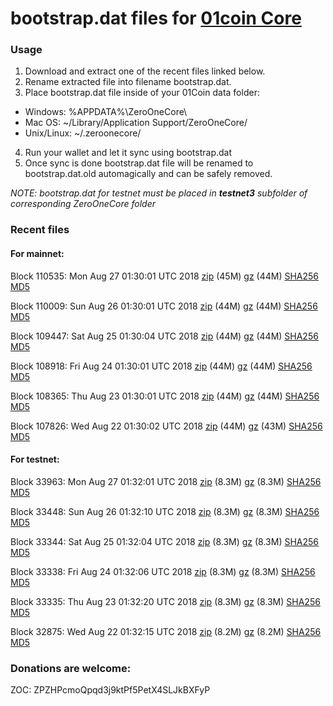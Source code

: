 # bootstrap.dat files for [01coin Core](https://01coin.io)

### Usage

1. Download and extract one of the recent files linked below.
2. Rename extracted file into filename bootstrap.dat.
3. Place bootstrap.dat file inside of your 01Coin data folder:
 - Windows: %APPDATA%\ZeroOneCore\
 - Mac OS: ~/Library/Application Support/ZeroOneCore/
 - Unix/Linux: ~/.zeroonecore/
4. Run your wallet and let it sync using bootstrap.dat
5. Once sync is done bootstrap.dat file will be renamed to bootstrap.dat.old automagically and can be safely removed.

_NOTE: bootstrap.dat for testnet must be placed in **testnet3** subfolder of corresponding ZeroOneCore folder_

### Recent files

#### For mainnet:

Block 110535: Mon Aug 27 01:30:01 UTC 2018 [zip](https://files.01coin.io/mainnet/2018-08-27/bootstrap.dat.zip) (45M) [gz](https://files.01coin.io/mainnet/2018-08-27/bootstrap.dat.tar.gz) (44M) [SHA256](https://files.01coin.io/mainnet/2018-08-27/sha256.txt) [MD5](https://files.01coin.io/mainnet/2018-08-27/md5.txt)

Block 110009: Sun Aug 26 01:30:01 UTC 2018 [zip](https://files.01coin.io/mainnet/2018-08-26/bootstrap.dat.zip) (44M) [gz](https://files.01coin.io/mainnet/2018-08-26/bootstrap.dat.tar.gz) (44M) [SHA256](https://files.01coin.io/mainnet/2018-08-26/sha256.txt) [MD5](https://files.01coin.io/mainnet/2018-08-26/md5.txt)

Block 109447: Sat Aug 25 01:30:04 UTC 2018 [zip](https://files.01coin.io/mainnet/2018-08-25/bootstrap.dat.zip) (44M) [gz](https://files.01coin.io/mainnet/2018-08-25/bootstrap.dat.tar.gz) (44M) [SHA256](https://files.01coin.io/mainnet/2018-08-25/sha256.txt) [MD5](https://files.01coin.io/mainnet/2018-08-25/md5.txt)

Block 108918: Fri Aug 24 01:30:01 UTC 2018 [zip](https://files.01coin.io/mainnet/2018-08-24/bootstrap.dat.zip) (44M) [gz](https://files.01coin.io/mainnet/2018-08-24/bootstrap.dat.tar.gz) (44M) [SHA256](https://files.01coin.io/mainnet/2018-08-24/sha256.txt) [MD5](https://files.01coin.io/mainnet/2018-08-24/md5.txt)

Block 108365: Thu Aug 23 01:30:01 UTC 2018 [zip](https://files.01coin.io/mainnet/2018-08-23/bootstrap.dat.zip) (44M) [gz](https://files.01coin.io/mainnet/2018-08-23/bootstrap.dat.tar.gz) (44M) [SHA256](https://files.01coin.io/mainnet/2018-08-23/sha256.txt) [MD5](https://files.01coin.io/mainnet/2018-08-23/md5.txt)

Block 107826: Wed Aug 22 01:30:02 UTC 2018 [zip](https://files.01coin.io/mainnet/2018-08-22/bootstrap.dat.zip) (44M) [gz](https://files.01coin.io/mainnet/2018-08-22/bootstrap.dat.tar.gz) (43M) [SHA256](https://files.01coin.io/mainnet/2018-08-22/sha256.txt) [MD5](https://files.01coin.io/mainnet/2018-08-22/md5.txt)


#### For testnet:

Block 33963: Mon Aug 27 01:32:01 UTC 2018 [zip](https://files.01coin.io/testnet/2018-08-27/bootstrap.dat.zip) (8.3M) [gz](https://files.01coin.io/testnet/2018-08-27/bootstrap.dat.tar.gz) (8.3M) [SHA256](https://files.01coin.io/testnet/2018-08-27/sha256.txt) [MD5](https://files.01coin.io/testnet/2018-08-27/md5.txt)

Block 33448: Sun Aug 26 01:32:10 UTC 2018 [zip](https://files.01coin.io/testnet/2018-08-26/bootstrap.dat.zip) (8.3M) [gz](https://files.01coin.io/testnet/2018-08-26/bootstrap.dat.tar.gz) (8.3M) [SHA256](https://files.01coin.io/testnet/2018-08-26/sha256.txt) [MD5](https://files.01coin.io/testnet/2018-08-26/md5.txt)

Block 33344: Sat Aug 25 01:32:04 UTC 2018 [zip](https://files.01coin.io/testnet/2018-08-25/bootstrap.dat.zip) (8.3M) [gz](https://files.01coin.io/testnet/2018-08-25/bootstrap.dat.tar.gz) (8.3M) [SHA256](https://files.01coin.io/testnet/2018-08-25/sha256.txt) [MD5](https://files.01coin.io/testnet/2018-08-25/md5.txt)

Block 33338: Fri Aug 24 01:32:06 UTC 2018 [zip](https://files.01coin.io/testnet/2018-08-24/bootstrap.dat.zip) (8.3M) [gz](https://files.01coin.io/testnet/2018-08-24/bootstrap.dat.tar.gz) (8.3M) [SHA256](https://files.01coin.io/testnet/2018-08-24/sha256.txt) [MD5](https://files.01coin.io/testnet/2018-08-24/md5.txt)

Block 33335: Thu Aug 23 01:32:20 UTC 2018 [zip](https://files.01coin.io/testnet/2018-08-23/bootstrap.dat.zip) (8.3M) [gz](https://files.01coin.io/testnet/2018-08-23/bootstrap.dat.tar.gz) (8.3M) [SHA256](https://files.01coin.io/testnet/2018-08-23/sha256.txt) [MD5](https://files.01coin.io/testnet/2018-08-23/md5.txt)

Block 32875: Wed Aug 22 01:32:15 UTC 2018 [zip](https://files.01coin.io/testnet/2018-08-22/bootstrap.dat.zip) (8.2M) [gz](https://files.01coin.io/testnet/2018-08-22/bootstrap.dat.tar.gz) (8.2M) [SHA256](https://files.01coin.io/testnet/2018-08-22/sha256.txt) [MD5](https://files.01coin.io/testnet/2018-08-22/md5.txt)


### Donations are welcome:

ZOC: ZPZHPcmoQpqd3j9ktPf5PetX4SLJkBXFyP
